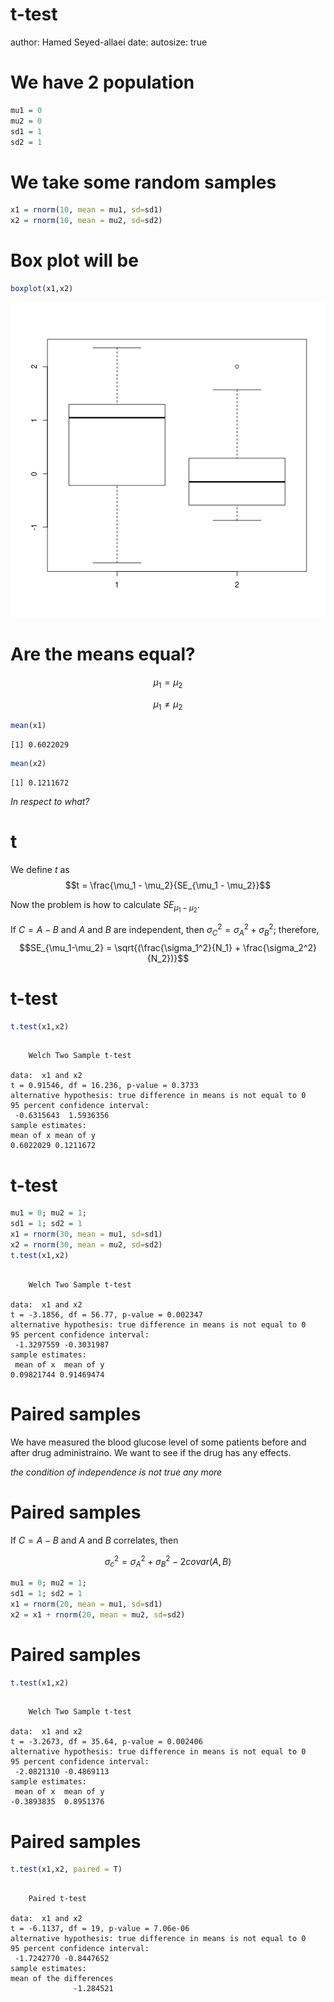 t-test
========================================================
author: Hamed Seyed-allaei
date: 
autosize: true

We have 2 population
========================================================


```r
mu1 = 0
mu2 = 0
sd1 = 1
sd2 = 1
```

We take some random samples
========================================================

```r
x1 = rnorm(10, mean = mu1, sd=sd1)
x2 = rnorm(10, mean = mu2, sd=sd2)
```

Box plot will be
================

```r
boxplot(x1,x2)
```

![plot of chunk unnamed-chunk-3](t-test-figure/unnamed-chunk-3-1.png)

Are the means equal?
================

$$ \mu_1 = \mu_2$$

$$ \mu_1 \ne \mu_2$$


```r
mean(x1)
```

```
[1] 0.6022029
```

```r
mean(x2)
```

```
[1] 0.1211672
```
*In respect to what?*

t
================
We define $t$ as
$$t =  \frac{\mu_1 - \mu_2}{SE_{\mu_1 - \mu_2}}$$

Now the problem is how to calculate $SE_{\mu_1 - \mu_2}$.

If $C = A - B$ and $A$ and $B$ are independent, then $\sigma_C^2 = \sigma_A^2 + \sigma_B^2$; therefore, 
$$SE_{\mu_1-\mu_2} = \sqrt{(\frac{\sigma_1^2}{N_1} + \frac{\sigma_2^2}{N_2})}$$



t-test
======

```r
t.test(x1,x2)
```

```

	Welch Two Sample t-test

data:  x1 and x2
t = 0.91546, df = 16.236, p-value = 0.3733
alternative hypothesis: true difference in means is not equal to 0
95 percent confidence interval:
 -0.6315643  1.5936356
sample estimates:
mean of x mean of y 
0.6022029 0.1211672 
```

t-test
======

```r
mu1 = 0; mu2 = 1; 
sd1 = 1; sd2 = 1
x1 = rnorm(30, mean = mu1, sd=sd1)
x2 = rnorm(30, mean = mu2, sd=sd2)
t.test(x1,x2)
```

```

	Welch Two Sample t-test

data:  x1 and x2
t = -3.1856, df = 56.77, p-value = 0.002347
alternative hypothesis: true difference in means is not equal to 0
95 percent confidence interval:
 -1.3297559 -0.3031987
sample estimates:
 mean of x  mean of y 
0.09821744 0.91469474 
```

Paired samples
==============
We have measured the blood glucose level of some patients before and after drug administraino. 
We want to see if the drug has any effects. 

*the condition of independence is not true any more*

Paired samples
==============
If $C = A - B$ and $A$ and $B$ correlates, then 

$$\sigma_c^2 = \sigma_A^2 + \sigma_B^2 - 2 covar(A,B)$$


```r
mu1 = 0; mu2 = 1; 
sd1 = 1; sd2 = 1
x1 = rnorm(20, mean = mu1, sd=sd1)
x2 = x1 + rnorm(20, mean = mu2, sd=sd2)
```

Paired samples
==============

```r
t.test(x1,x2)
```

```

	Welch Two Sample t-test

data:  x1 and x2
t = -3.2673, df = 35.64, p-value = 0.002406
alternative hypothesis: true difference in means is not equal to 0
95 percent confidence interval:
 -2.0821310 -0.4869113
sample estimates:
 mean of x  mean of y 
-0.3893835  0.8951376 
```

Paired samples
==============

```r
t.test(x1,x2, paired = T)
```

```

	Paired t-test

data:  x1 and x2
t = -6.1137, df = 19, p-value = 7.06e-06
alternative hypothesis: true difference in means is not equal to 0
95 percent confidence interval:
 -1.7242770 -0.8447652
sample estimates:
mean of the differences 
              -1.284521 
```
